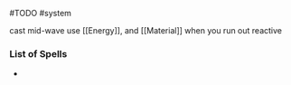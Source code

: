 #TODO 
#system 


cast mid-wave
use [[Energy]], and [[Material]] when you run out
reactive

### List of Spells
- 